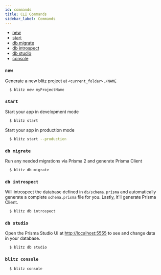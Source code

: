 ```yaml
---
id: commands
title: CLI Commands
sidebar_label: Commands
---
```


- [new](#new-name)
- [start](#start)
- [db migrate](#db-migrate)
- [db introspect](#db-introspect)
- [db studio](#db-studio)
- [console](#console)

### `new`

Generate a new blitz project at `<current_folder>./NAME`

```bash
  $ blitz new myProjectName
```

### `start`

Start your app in development mode

```bash
  $ blitz start
```

Start your app in production mode

```bash
  $ blitz start --production
```

### `db migrate`

Run any needed migrations via Prisma 2 and generate Prisma Client

```bash
  $ blitz db migrate
```

### `db introspect`

Will introspect the database defined in `db/schema.prisma` and automatically generate a complete `schema.prisma` file for you. Lastly, it'll generate Prisma Client.

```bash
  $ blitz db introspect
```

### `db studio`

Open the Prisma Studio UI at [http://localhost:5555](http://localhost:5555) to see and change data in your database.

```bash
  $ blitz db studio
```

### `blitz console`

```bash
  $ blitz console
```
